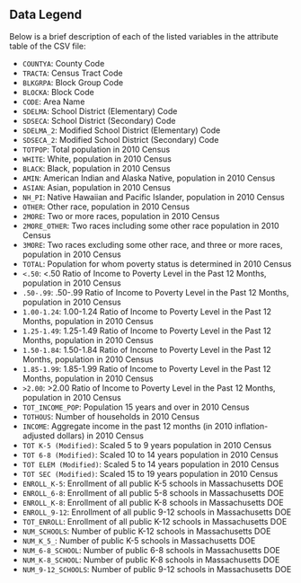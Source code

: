 ## Data Legend
Below is a brief description of each of the listed variables in the attribute table of the CSV file:
- `COUNTYA`: County Code
- `TRACTA`: Census Tract Code
- `BLKGRPA`: Block Group Code
- `BLOCKA`: Block Code
- `CODE`: Area Name
- `SDELMA`: School District (Elementary) Code
- `SDSECA`: School District (Secondary) Code
- `SDELMA_2`: Modified School District (Elementary) Code
- `SDSECA_2`: Modified School District (Secondary) Code
- `TOTPOP`: Total population in 2010 Census
- `WHITE`: White, population in 2010 Census
- `BLACK`: Black, population in 2010 Census
- `AMIN`: American Indian and Alaska Native, population in 2010 Census
- `ASIAN`: Asian, population in 2010 Census
- `NH_PI`: Native Hawaiian and Pacific Islander, population in 2010 Census
- `OTHER`: Other race, population in 2010 Census
- `2MORE`: Two or more races, population in 2010 Census
- `2MORE_OTHER`: Two races including some other race population in 2010 Census
- `3MORE`: Two races excluding some other race, and three or more races, population in 2010 Census
- `TOTAL`: Population for whom poverty status is determined in 2010 Census
- `<.50`: <.50 Ratio of Income to Poverty Level in the Past 12 Months, population in 2010 Census
- `.50-.99`: .50-.99 Ratio of Income to Poverty Level in the Past 12 Months, population in 2010 Census
- `1.00-1.24`: 1.00-1.24 Ratio of Income to Poverty Level in the Past 12 Months, population in 2010 Census
- `1.25-1.49`: 1.25-1.49 Ratio of Income to Poverty Level in the Past 12 Months, population in 2010 Census
- `1.50-1.84`: 1.50-1.84 Ratio of Income to Poverty Level in the Past 12 Months, population in 2010 Census
- `1.85-1.99`: 1.85-1.99 Ratio of Income to Poverty Level in the Past 12 Months, population in 2010 Census
- `>2.00`: >2.00 Ratio of Income to Poverty Level in the Past 12 Months, population in 2010 Census
- `TOT_INCOME_POP`: Population 15 years and over in 2010 Census
- `TOTHOUS`: Number of households in 2010 Census
- `INCOME`: Aggregate income in the past 12 months (in 2010 inflation-adjusted dollars) in 2010 Census
- `TOT K-5 (Modified)`: Scaled 5 to 9 years population in 2010 Census
- `TOT 6-8 (Modified)`: Scaled 10 to 14 years population in 2010 Census
- `TOT ELEM (Modified)`: Scaled 5 to 14 years population in 2010 Census
- `TOT SEC (Modified)`: Scaled 15 to 19 years population in 2010 Census
- `ENROLL_K-5`: Enrollment of all public K-5 schools in Massachusetts DOE
- `ENROLL_6-8`: Enrollment of all public 5-8 schools in Massachusetts DOE
- `ENROLL_K-8`: Enrollment of all public K-8 schools in Massachusetts DOE
- `ENROLL_9-12`: Enrollment of all public 9-12 schools in Massachusetts DOE
- `TOT_ENROLL`: Enrollment of all public K-12 schools in Massachusetts DOE
- `NUM_SCHOOLS`: Number of public K-12 schools in Massachusetts DOE
- `NUM_K_5_`: Number of public K-5 schools in Massachusetts DOE
- `NUM_6-8_SCHOOL`: Number of public 6-8 schools in Massachusetts DOE
- `NUM_K-8_SCHOOL`: Number of public K-8 schools in Massachusetts DOE
- `NUM_9-12_SCHOOLS`: Number of public 9-12 schools in Massachusetts DOE
